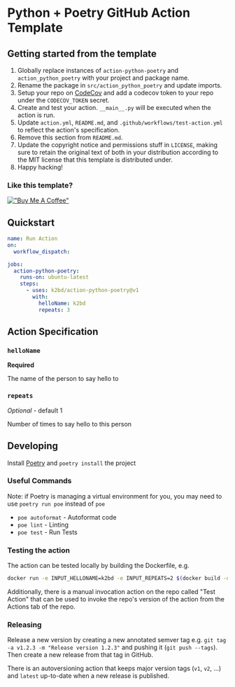 # Python + Poetry GitHub Action Template

## Getting started from the template
1. Globally replace instances of `action-python-poetry` and `action_python_poetry` with your project and package name.
1. Rename the package in `src/action_python_poetry` and update imports.
1. Setup your repo on [CodeCov](https://app.codecov.io/) and add a codecov token to your repo under the `CODECOV_TOKEN` secret.
1. Create and test your action. `__main__.py` will be executed when the action is run.
1. Update `action.yml`, `README.md`, and `.github/workflows/test-action.yml` to reflect the action's specification.
1. Remove this section from `README.md`.
1. Update the copyright notice and permissions stuff in `LICENSE`, making sure to retain the original text of both in your distribution according to the MIT license that this template is distributed under.
1. Happy hacking!

### Like this template?
[!["Buy Me A Coffee"](https://www.buymeacoffee.com/assets/img/custom_images/purple_img.png)](https://www.buymeacoffee.com/k2bd)

## Quickstart

```yml
name: Run Action
on:
  workflow_dispatch:

jobs:
  action-python-poetry:
    runs-on: ubuntu-latest
    steps:
      - uses: k2bd/action-python-poetry@v1
        with:
          helloName: k2bd
          repeats: 3
```

## Action Specification

### `helloName`

**Required**

The name of the person to say hello to

### `repeats`

*Optional* - default 1

Number of times to say hello to this person

## Developing

Install [Poetry](https://python-poetry.org/) and `poetry install` the project

### Useful Commands

Note: if Poetry is managing a virtual environment for you, you may need to use `poetry run poe` instead of `poe`

- `poe autoformat` - Autoformat code
- `poe lint` - Linting
- `poe test` - Run Tests

### Testing the action

The action can be tested locally by building the Dockerfile, e.g.

```sh
docker run -e INPUT_HELLONAME=k2bd -e INPUT_REPEATS=2 $(docker build -q .)
```

Additionally, there is a manual invocation action on the repo called "Test Action" that can be used to invoke the repo's version of the action from the Actions tab of the repo.

### Releasing

Release a new version by creating a new annotated semver tag e.g. `git tag -a v1.2.3 -m "Release version 1.2.3"` and pushing it (`git push --tags`). Then create a new release from that tag in GitHub.

There is an autoversioning action that keeps major version tags (`v1`, `v2`, ...) and `latest` up-to-date when a new release is published.
